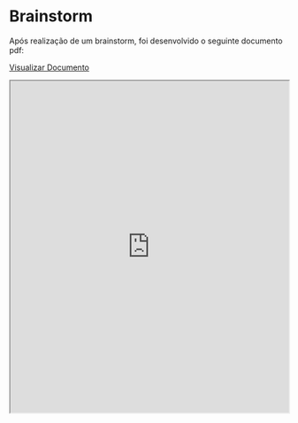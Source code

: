 # Brainstorm

Após realização de um brainstorm, foi desenvolvido o seguinte documento pdf:

[Visualizar Documento](../assets/brainstorm.pdf)

<iframe src="https://gabriellcabrall.github.io/Documentacao-Thermo/assets/brainstorm.pdf" width="100%" height="600px"></iframe>
